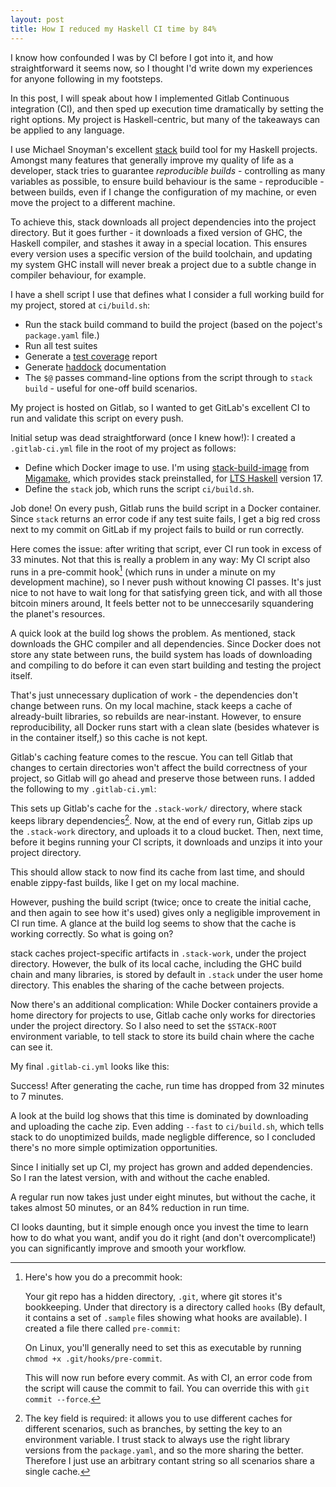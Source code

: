 ```yaml
---
layout: post
title: How I reduced my Haskell CI time by 84%
---
```


I know how confounded I was by CI before I got into it, and how straightforward it seems now, so I thought I'd write down my experiences for anyone following in my footsteps.

In this post, I will speak about how I implemented Gitlab Continuous integration (CI), and then sped up execution time dramatically by setting the right options. My project is Haskell-centric, but many of the takeaways can be applied  to any language.

I use Michael Snoyman's excellent [stack](https://docs.haskellstack.org/en/stable/README/) build tool for my Haskell projects. Amongst many features that generally improve my quality of life as a developer, stack tries to guarantee *reproducible builds* - controlling as many variables as possible, to ensure build behaviour is the same - reproducible - between builds, even if I change the configuration of my machine, or even move the project to a different machine.

To achieve this, stack downloads all project dependencies into the project directory. But it goes further - it downloads a fixed version of GHC, the Haskell compiler, and stashes it away in a special location. This ensures every version uses a specific version of the build toolchain, and updating my system GHC install  will never break a project due to a subtle change in compiler behaviour, for example.

I have a shell script I use that defines what I consider a full working build for my project, stored at `ci/build.sh`:

<script src="https://gist.github.com/AriFordsham/54862f3eea9314af29da0e12d9331648.js?file=ci-build.sh"></script>

- Run the stack build command to build the project (based on the poject's `package.yaml` file.)
- Run all test suites
- Generate a [test coverage](https://wiki.haskell.org/Haskell_program_coverage) report
- Generate [haddock](https://www.haskell.org/haddock/) documentation
- The `$@` passes command-line options from the script through to `stack build` - useful for one-off build scenarios.

My project is hosted on Gitlab, so I wanted to get GitLab's excellent CI to run and validate this script on every push.

Initial setup was dead straightforward (once I knew how!): I created a `.gitlab-ci.yml` file in the root of my project as follows:

<script src="https://gist.github.com/AriFordsham/54862f3eea9314af29da0e12d9331648.js?file=.gitlab-ci-initial.yml"></script>

- Define which Docker image to use. I'm using [stack-build-image](https://hub.docker.com/r/migamake/stack-build-image) from [Migamake](https://migamake.com/), which provides stack preinstalled, for [LTS Haskell](https://github.com/commercialhaskell/lts-haskell#lts-haskell-version-your-ecosystem) version 17.
- Define the `stack` job, which runs the script `ci/build.sh`.

Job done! On every push, Gitlab runs the build script in a Docker container. Since `stack` returns an error code if any test suite fails, I get a big red cross next to my commit on GitLab if my project fails to build or run correctly.

Here comes the issue: after writing that script, ever CI run took in excess of 33 minutes. Not that this is really a problem in any way: My CI script also runs in a pre-commit hook[^1] (which runs in under a minute on my development machine), so I never push without knowing CI passes. It's just nice to not have to wait long for that satisfying green tick, and with all those bitcoin miners around, It feels better not to be unneccesarily squandering the planet's resources.

[^1]: Here's how you do a precommit hook:

    Your git repo has a hidden directory, `.git`, where git stores it's bookkeeping. Under that directory is a directory called `hooks` (By default, it contains a set of `.sample` files showing what hooks are available). I created a file there called `pre-commit`:
    
    <script src="https://gist.github.com/AriFordsham/54862f3eea9314af29da0e12d9331648.js?file=.git-hooks-pre-commit"></script>
    
    On Linux, you'll generally need to set this as executable by running `chmod +x .git/hooks/pre-commit`.
    
    This will now run before every commit. As with CI, an error code from the script will cause the commit to fail. You can override this with `git commit --force`.
    
A quick look at the build log shows the problem. As mentioned, stack downloads the GHC compiler and all dependencies. Since Docker does not store any state between runs, the build system has loads of downloading and compiling to do before it can even start building and testing the project itself.

That's just unnecessary duplication of work - the dependencies don't change between runs. On my local machine, stack keeps a cache of already-built libraries, so rebuilds are near-instant. However, to ensure reproducibility, all Docker runs start with a clean slate (besides whatever is in the container itself,) so this cache is not kept.

Gitlab's caching feature comes to the rescue. You can tell Gitlab that changes to certain directories won't affect the build correctness of your project, so Gitlab will go ahead and preserve those between runs. I added the following to my `.gitlab-ci.yml`:

<script src="https://gist.github.com/AriFordsham/54862f3eea9314af29da0e12d9331648.js?file=.gitlab-ci-cache.yml"></script>

This sets up Gitlab's cache for the `.stack-work/` directory, where stack keeps library dependencies[^2]. Now, at the end of every run, Gitlab zips up the `.stack-work` directory, and uploads it to a cloud bucket. Then, next time, before it begins running your CI scripts, it downloads and unzips it into your project directory.

This should allow stack to now find its cache from last time, and should enable zippy-fast builds, like I get on my local machine.

However, pushing the build script (twice; once to create the initial cache, and then again to see how it's used) gives only a negligible improvement in CI run time. A glance at the build log seems to show that the cache is working correctly. So what is going on?

stack caches project-specific artifacts in `.stack-work`, under the project directory. However, the bulk of its local cache, including the GHC build chain and many libraries, is stored by default in `.stack` under the user home directory. This enables the sharing of the cache between projects.

Now there's an additional complication: While Docker containers provide a home directory for projects to use, Gitlab cache only works for directories under the project directory. So I also need to set the `$STACK-ROOT` environment variable, to tell stack to store its build chain where the cache can see it.

My final `.gitlab-ci.yml` looks like this:

<script src="https://gist.github.com/AriFordsham/54862f3eea9314af29da0e12d9331648.js?file=.gitlab-ci.yaml"></script>

Success! After generating the cache, run time has dropped from 32 minutes to 7 minutes.

A look at the build log shows that this time is dominated by downloading and uploading the cache zip. Even adding `--fast` to `ci/build.sh`, which tells stack to do unoptimized builds, made negligble difference, so I concluded there's no more simple optimization opportunities.

Since I initially set up CI, my project has grown and added dependencies. So I ran the latest version, with and without the cache enabled.

A regular run now takes just under eight minutes, but without the cache, it takes almost 50 minutes, or an 84% reduction in run time.

CI looks daunting, but it simple enough once you invest the time to learn how to do what you want, andif you do it right (and don't overcomplicate!) you can significantly improve and smooth your workflow.

[^2]: The key field is required: it allows you to use different caches for different scenarios, such as branches, by setting the key to an environment variable. I trust stack to always use the right library versions from the `package.yaml`, and so the more sharing the better. Therefore I just use an arbitrary contant string so all scenarios share a single cache.

